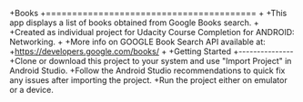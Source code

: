 +Books
+========================================
+
+This app displays a list of books obtained from Google Books search.
+
+Created as individual project for Udacity Course Completion for ANDROID: Networking.
+
+More info on GOOGLE Book Search API available at:
+https://developers.google.com/books/
+
+Getting Started
+---------------
+Clone or download this project to your system and use "Import Project" in Android Studio.
+Follow the Android Studio recommendations to quick fix any issues after importing the project.
+Run the project either on emulator or a device.
